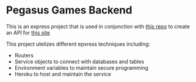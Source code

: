 # Pegasus Games Backend


This is an express project that is used in conjunction with [this repo](https://github.com/king-sawyer/Pegasus-Games) to create an API for [this site](https://pegasus-games.king-sawyer.vercel.app/)


This project utelizes different epxress techniques including:
- Routers
- Service objects to connect with databases and tables
- Environment variables to maintain secure programming 
- Heroku to host and maintain the service
